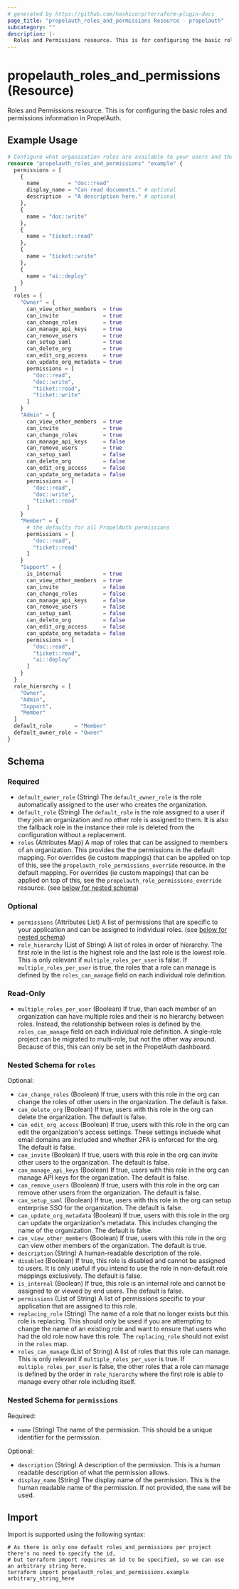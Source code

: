 ```yaml
---
# generated by https://github.com/hashicorp/terraform-plugin-docs
page_title: "propelauth_roles_and_permissions Resource - propelauth"
subcategory: ""
description: |-
  Roles and Permissions resource. This is for configuring the basic roles and permissions information in PropelAuth.
---
```


# propelauth_roles_and_permissions (Resource)

Roles and Permissions resource. This is for configuring the basic roles and permissions information in PropelAuth.

## Example Usage

```terraform
# Configure what organization roles are available to your users and the permissions associated with them.
resource "propelauth_roles_and_permissions" "example" {
  permissions = [
    {
      name         = "doc::read"
      display_name = "Can read documents." # optional
      description  = "A description here." # optional
    },
    {
      name = "doc::write"
    },
    {
      name = "ticket::read"
    },
    {
      name = "ticket::write"
    },
    {
      name = "ai::deploy"
    }
  ]
  roles = {
    "Owner" = {
      can_view_other_members  = true
      can_invite              = true
      can_change_roles        = true
      can_manage_api_keys     = true
      can_remove_users        = true
      can_setup_saml          = true
      can_delete_org          = true
      can_edit_org_access     = true
      can_update_org_metadata = true
      permissions = [
        "doc::read",
        "doc::write",
        "ticket::read",
        "ticket::write"
      ]
    }
    "Admin" = {
      can_view_other_members  = true
      can_invite              = true
      can_change_roles        = true
      can_manage_api_keys     = false
      can_remove_users        = true
      can_setup_saml          = false
      can_delete_org          = false
      can_edit_org_access     = false
      can_update_org_metadata = false
      permissions = [
        "doc::read",
        "doc::write",
        "ticket::read"
      ]
    }
    "Member" = {
      # the defaults for all PropelAuth permissions
      permissions = [
        "doc::read",
        "ticket::read"
      ]
    }
    "Support" = {
      is_internal             = true
      can_view_other_members  = true
      can_invite              = false
      can_change_roles        = false
      can_manage_api_keys     = false
      can_remove_users        = false
      can_setup_saml          = false
      can_delete_org          = false
      can_edit_org_access     = false
      can_update_org_metadata = false
      permissions = [
        "doc::read",
        "ticket::read",
        "ai::deploy"
      ]
    }
  }
  role_hierarchy = [
    "Owner",
    "Admin",
    "Support",
    "Member"
  ]
  default_role       = "Member"
  default_owner_role = "Owner"
}
```

<!-- schema generated by tfplugindocs -->
## Schema

### Required

- `default_owner_role` (String) The `default_owner_role` is the role automatically assigned to the user who creates the organization.
- `default_role` (String) The `default_role` is the role assigned to a user if they join an organization and no other role is assigned to them. It is also the fallback role in the instance their role is deleted from the configuration without a replacement.
- `roles` (Attributes Map) A map of roles that can be assigned to members of an organization. This provides the the permissions in the default mapping. For overrides (ie custom mappings) that can be applied on top of this, see the `propelauth_role_permissions_override` resource. in the default mapping. For overrides (ie custom mappings) that can be applied on top of this, see the `propelauth_role_permissions_override` resource. (see [below for nested schema](#nestedatt--roles))

### Optional

- `permissions` (Attributes List) A list of permissions that are specific to your application and can be assigned to individual roles. (see [below for nested schema](#nestedatt--permissions))
- `role_hierarchy` (List of String) A list of roles in order of hierarchy. The first role in the list is the highest role and the last role is the lowest role. This is only relevant if `multiple_roles_per_user` is false. If `multiple_roles_per_user` is true, the roles that a role can manage is defined by the `roles_can_manage` field on each individual role definition.

### Read-Only

- `multiple_roles_per_user` (Boolean) If true, than each member of an organization can have multiple roles and their is no hierarchy between roles. Instead, the relationship between roles is defined by the `roles_can_manage` field on each individual role definition. A single-role project can be migrated to multi-role, but not the other way around. Because of this, this can only be set in the PropelAuth dashboard.

<a id="nestedatt--roles"></a>
### Nested Schema for `roles`

Optional:

- `can_change_roles` (Boolean) If true, users with this role in the org can change the roles of other users in the organization. The default is false.
- `can_delete_org` (Boolean) If true, users with this role in the org can delete the organization. The default is false.
- `can_edit_org_access` (Boolean) If true, users with this role in the org can edit the organization's access settings. These settings incluede what email domains are included and whether 2FA is enforced for the org. The default is false.
- `can_invite` (Boolean) If true, users with this role in the org can invite other users to the organization. The default is false.
- `can_manage_api_keys` (Boolean) If true, users with this role in the org can manage API keys for the organization. The default is false.
- `can_remove_users` (Boolean) If true, users with this role in the org can remove other users from the organization. The default is false.
- `can_setup_saml` (Boolean) If true, users with this role in the org can setup enterprise SSO for the organization. The default is false.
- `can_update_org_metadata` (Boolean) If true, users with this role in the org can update the organization's metadata. This includes changing the name of the organization. The default is false.
- `can_view_other_members` (Boolean) If true, users with this role in the org can view other members of the organization. The default is true.
- `description` (String) A human-readable description of the role.
- `disabled` (Boolean) If true, this role is disabled and cannot be assigned to users. It is only useful if you intend to use the role in non-default role mappings exclusively. The default is false.
- `is_internal` (Boolean) If true, this role is an internal role and cannot be assigned to or viewed by end users. The default is false.
- `permissions` (List of String) A list of permissions specific to your application that are assigned to this role.
- `replacing_role` (String) The name of a role that no longer exists but this role is replacing. This should only be used if you are attempting to change the name of an existing role and want to ensure that users who had the old role now have this role. The `replacing_role` should not exist in the `roles` map.
- `roles_can_manage` (List of String) A list of roles that this role can manage. This is only relevant if `multiple_roles_per_user` is true. If `multiple_roles_per_user` is false, the other roles that a role can manage is defined by the order in `role_hierarchy` where the first role is able to manage every other role including itself.


<a id="nestedatt--permissions"></a>
### Nested Schema for `permissions`

Required:

- `name` (String) The name of the permission. This should be a unique identifier for the permission.

Optional:

- `description` (String) A description of the permission. This is a human readable description of what the permission allows.
- `display_name` (String) The display name of the permission. This is the human readable name of the permission. If not provided, the `name` will be used.

## Import

Import is supported using the following syntax:

```shell
# As there is only one default roles_and_permissions per project there's no need to specify the id,
# but terraform import requires an id to be specified, so we can use an arbitrary string here.
terraform import propelauth_roles_and_permissions.example arbitrary_string_here
```
